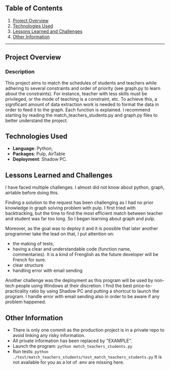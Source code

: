 ## Table of Contents
1. [Project Overview](#project-overview)
2. [Technologies Used](#technologies-used)
3. [Lessons Learned and Challenges](#lessons-learned-and-challenges)
4. [Other Information](#other-information)

---

## Project Overview

### Description
This project aims to match the schedules of students and teachers while adhering to several constraints and order of priority (see graph.py to learn about the constraints).
For instance, teacher with less skills must be privileged, or the mode of teaching is a constraint, etc. 
To achieve this, a significant amount of data extraction work is needed to format the data in order to feed it to the graph. Each function is explained. 
I recommend starting by reading the match_teachers_students.py and graph.py files to better understand the project.

## Technologies Used

- **Language**: Python,
- **Packages**: Pulp, AirTable
- **Deployment**: Shadow PC.

## Lessons Learned and Challenges

I have faced multiple challenges. I almost did not know about python, graph, airtable before doing this.

Finding a solution to the request has been challenging as I had no prior knowledge in graph solving problem with pulp. I first tried with backtracking,
but the time to find the most efficient match between teacher and student was far too long. So I began learning about graph and pulp. 

Moreover, as the goal was to deploy it and it is possible that later another programmer take the lead on that, I put attention on:
- the making of tests,
- having a clear and understandable code (function name, commentaries). It is a kind of Frenglish as the future developer will be French for sure.
- clear structure
- handling error with email sending

Another challenge was the deployment as this program will be used by non-tech people using Windows at their discretion.
I find the best price-to-practicality ratio by using Shadow PC and putting a shortcut to launch the program. I handle error with email sending also
in order to be aware if any problem happened.

## Other Information
- There is only one commit as the production project is in a private repo to avoid linking any risky information.
- All private information has been replaced by "EXAMPLE".
- Launch the program: `python match_teachers_students.py`
- Run tests: `python ./test/match_teachers_students/test_match_teachers_students.py`
It is not available for you as a lot of .env are missing here.
